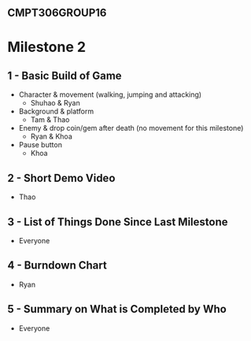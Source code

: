 ## CMPT306GROUP16

# Milestone 2
## 1 - Basic Build of Game
- Character & movement (walking, jumping and attacking)
  - Shuhao & Ryan
- Background & platform
  - Tam & Thao
- Enemy & drop coin/gem after death (no movement for this milestone)
  - Ryan & Khoa
- Pause button
  - Khoa
## 2 - Short Demo Video
- Thao
## 3 - List of Things Done Since Last Milestone
- Everyone
## 4 - Burndown Chart
- Ryan
## 5 - Summary on What is Completed by Who
- Everyone
